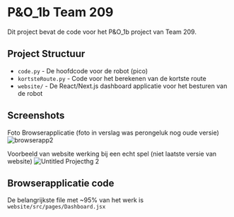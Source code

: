 # P&O_1b Team 209

Dit project bevat de code voor het P&O_1b project van Team 209.

## Project Structuur

- `code.py` - De hoofdcode voor de robot (pico)
- `kortsteRoute.py` - Code voor het berekenen van de kortste route
- `website/` - De React/Next.js dashboard applicatie voor het besturen van de robot

## Screenshots

Foto Browserapplicatie (foto in verslag was perongeluk nog oude versie)
![browserapp2](https://github.com/user-attachments/assets/4dddd0e7-905f-47a6-a201-5dabf7745729)

Voorbeeld van website werking bij een echt spel (niet laatste versie van website)
![Untitled Projecthg 2](https://github.com/user-attachments/assets/be998ea8-4522-42a8-9f78-71b1282d57e8)

## Browserapplicatie code

De belangrijkste file met ~95% van het werk is `website/src/pages/Dashboard.jsx`
